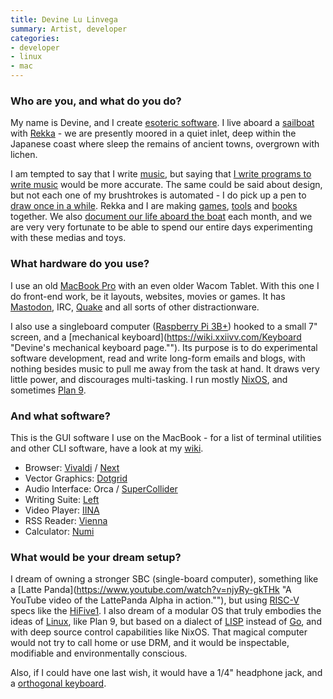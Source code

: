 ```yaml
---
title: Devine Lu Linvega
summary: Artist, developer
categories:
- developer
- linux
- mac
---
```


### Who are you, and what do you do?

My name is Devine, and I create [esoteric software](https://wiki.xxiivv.com/software "Devine's software."). I live aboard a [sailboat](https://100r.co/pages/pino.html "Devine and Rekka's house/boat page.") with [Rekka](https://usesthis.com/interviews/rekka.bell/ "Rekka's Uses This interview.") - we are presently moored in a quiet inlet, deep within the Japanese coast where sleep the remains of ancient towns, overgrown with lichen. 

I am tempted to say that I write [music](https://wiki.xxiivv.com/Audio "Devine's music."), but saying that [I write programs to write music][orca] would be more accurate. The same could be said about design, but not each one of my brushtrokes is automated - I do pick up a pen to [draw once in a while](https://wiki.xxiivv.com/Artwork "Devine's artwork."). Rekka and I are making [games](https://100r.co/pages/games.html "Devine and Rekka's games."), [tools](https://100r.co/pages/tools.html "Devine and Rekka's software tools.") and [books](https://100r.co/pages/books.html "Devine and Rekka's books.") together. We also [document our life aboard the boat](http://youtube.com/hundredrabbits "Devine and Rekka's YouTube channel.") each month, and we are very very fortunate to be able to spend our entire days experimenting with these medias and toys.

### What hardware do you use?

I use an old [MacBook Pro][macbook-pro] with an even older Wacom Tablet. With this one I do front-end work, be it layouts, websites, movies or games. It has [Mastodon](https://merveilles.town/@neauoire/ "Devine's Mastodon account."), IRC, [Quake][] and all sorts of other distractionware. 

I also use a singleboard computer ([Raspberry Pi 3B+][raspberry-pi-3b-plus]) hooked to a small 7" screen, and a [mechanical keyboard](https://wiki.xxiivv.com/Keyboard "Devine's mechanical keyboard page.""). Its purpose is to do experimental software development, read and write long-form emails and blogs, with nothing besides music to pull me away from the task at hand. It draws very little power, and discourages multi-tasking. I run mostly [NixOS][], and sometimes [Plan 9][plan-9].

### And what software?

This is the GUI software I use on the MacBook - for a list of terminal utilities and other CLI software, have a look at my [wiki](https://wiki.xxiivv.com/Workstation "Devine's workstation page.").

- Browser: [Vivaldi][] / [Next][]
- Vector Graphics: [Dotgrid][]
- Audio Interface: Orca / [SuperCollider][]
- Writing Suite: [Left][]
- Video Player: [IINA][]
- RSS Reader: [Vienna][]
- Calculator: [Numi][]

### What would be your dream setup?

I dream of owning a stronger SBC (single-board computer), something like a [Latte Panda](https://www.youtube.com/watch?v=njyRy-gkTHk "A YouTube video of the LattePanda Alpha in action.""), but using [RISC-V](https://en.wikipedia.org/wiki/RISC-V "The Wikipedia entry for RISC-V.") specs like the [HiFive1][]. I also dream of a modular OS that truly embodies the ideas of [Linux][], like Plan 9, but based on a dialect of [LISP][] instead of [Go][], and with deep source control capabilities like NixOS. That magical computer would not try to call home or use DRM, and it would be inspectable, modifiable and environmentally conscious.

Also, if I could have one last wish, it would have a 1/4" headphone jack, and a [orthogonal keyboard](https://olkb.com/planck).

[dotgrid]: https://hundredrabbits.itch.io/dotgrid "A vector drawing tool."
[go]: https://golang.org/ "A compiled programming language."
[hifive1]: https://www.sifive.com/boards/hifive1 "A single board computer."
[iina]: https://iina.io/ "Media player software for macOS."
[left]: https://100r.co/pages/left.html "A minimalist text editor."
[linux]: https://www.linux.org/ "A free, open-source Unix-like operating system."
[lisp]: https://en.wikipedia.org/wiki/Lisp_(programming_language) "An old programming language."
[macbook-pro]: https://www.apple.com/macbook-pro/ "A laptop."
[next]: https://github.com/atlas-engineer/next "A keyboard-focused web browser."
[nixos]: https://nixos.org/ "A Linux distribution."
[numi]: https://numi.io/ "A calendar for macOS."
[orca]: https://wiki.xxiivv.com/#orca "A live programmable audio app."
[plan-9]: https://en.wikipedia.org/wiki/Plan_9_from_Bell_Labs "A distributed operating system."
[quake]: https://en.wikipedia.org/wiki/Quake_(video_game) "A first person shooter game."
[raspberry-pi-3b-plus]: https://www.raspberrypi.org/magpi/raspberry-pi-3bplus-specs-benchmarks/ "A tiny computer."
[supercollider]: https://supercollider.github.io/ "An audio synthesis program."
[vienna]: https://www.vienna-rss.com/ "An RSS reader for macOS."
[vivaldi]: https://vivaldi.com/ "A web browser."
